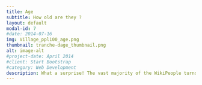 ```yaml
---
title: Age
subtitle: How old are they ?
layout: default
modal-id: 7
#date: 2014-07-16
img: Village_ppl100_age.png
thumbnail: tranche-dage_thumbnail.png
alt: image-alt
#project-date: April 2014
#client: Start Bootstrap
#category: Web Development
description: What a surprise! The vast majority of the WikiPeople turns out to be dead. Apparently, the WikiWorld is therefore mainly composed of WikiZombies…  Among the twelve WikiPeople alive, the youngest one belongs to the 40+ years old category. This is certainly due to the fact that the fame of someone (and hence their Wikipedia page) often comes over time, and even after their death. This is particularly true for artists and scientists, for which the value of their work is often discovered post mortem. <br><br>
---
```

